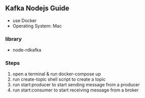 ## Kafka Nodejs Guide 
- use Docker 
- Operating System: Mac
### library 
- node-rdkafka
### Steps 
1. open a terminal & run docker-compose up 
2. run create-topic shell script to create a topic 
3. run start:producer to start sending message from a producer
4. run start:consumer to start receiving message from a broker
